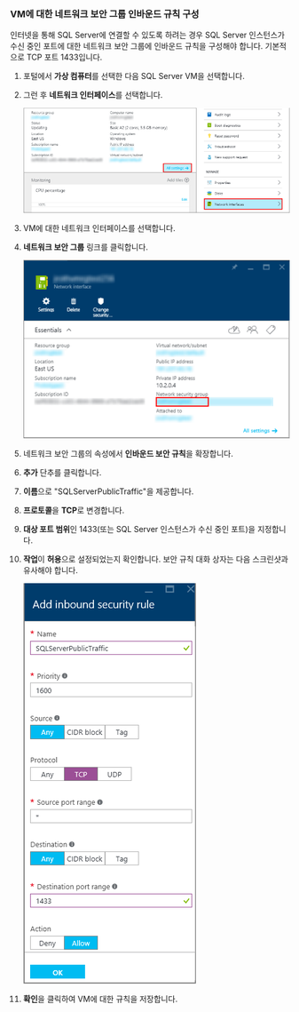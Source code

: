### VM에 대한 네트워크 보안 그룹 인바운드 규칙 구성

인터넷을 통해 SQL Server에 연결할 수 있도록 하려는 경우 SQL Server 인스턴스가 수신 중인 포트에 대한 네트워크 보안 그룹에 인바운드 규칙을 구성해야 합니다. 기본적으로 TCP 포트 1433입니다.

1. 포털에서 **가상 컴퓨터**를 선택한 다음 SQL Server VM을 선택합니다.

3. 그런 후 **네트워크 인터페이스**를 선택합니다.

	![네트워크 인터페이스](./media/virtual-machines-sql-server-connection-steps/rm-network-interface.png)

4. VM에 대한 네트워크 인터페이스를 선택합니다.

4. **네트워크 보안 그룹** 링크를 클릭합니다.

	![네트워크 인터페이스](./media/virtual-machines-sql-server-connection-steps/rm-network-security-group.png)

6. 네트워크 보안 그룹의 속성에서 **인바운드 보안 규칙**을 확장합니다.

5. **추가** 단추를 클릭합니다.

6. **이름**으로 "SQLServerPublicTraffic"을 제공합니다.

7. **프로토콜**을 **TCP**로 변경합니다.

8. **대상 포트 범위**인 1433(또는 SQL Server 인스턴스가 수신 중인 포트)을 지정합니다.

9. **작업**이 **허용**으로 설정되었는지 확인합니다. 보안 규칙 대화 상자는 다음 스크린샷과 유사해야 합니다.

	![네트워크 보안 규칙](./media/virtual-machines-sql-server-connection-steps/rm-network-security-rule.png)

9. **확인**을 클릭하여 VM에 대한 규칙을 저장합니다.

<!---HONumber=AcomDC_0629_2016-->